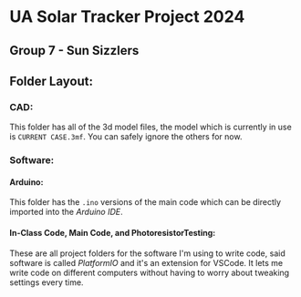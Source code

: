 # UA Solar Tracker Project 2024
## Group 7 - Sun Sizzlers

## Folder Layout:

### CAD:
This folder has all of the 3d model files, the model which is currently in use is ``CURRENT CASE.3mf``. You can safely ignore the others for now.

### Software:

#### Arduino:
This folder has the ``.ino`` versions of the main code which can be directly imported into the *Arduino IDE*.

#### In-Class Code, Main Code, and PhotoresistorTesting:
These are all project folders for the software I'm using to write code, said software is called *PlatformIO* and it's an extension for VSCode. It lets me write code on different computers without having to worry about tweaking settings every time.